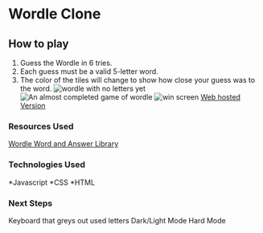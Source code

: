 # Wordle Clone
## How to play
1. Guess the Wordle in 6 tries.
2. Each guess must be a valid 5-letter word.
3. The color of the tiles will change to show how close your guess was to the word.
![wordle with no letters yet](https://i.imgur.com/zkZx8Qj.png)
![An almost completed game of wordle](https://i.imgur.com/0map6ZD.png)
![win screen](https://i.imgur.com/lOpE1Xq.png)
[Web hosted Version](https://zecrim.github.io/Cromdle/)
### Resources Used
[Wordle Word and Answer Library](https://dagshub.com/arjvik/wordle-wordlist)
### Technologies Used
*Javascript
*CSS
*HTML
### Next Steps
Keyboard that greys out used letters
Dark/Light Mode
Hard Mode
